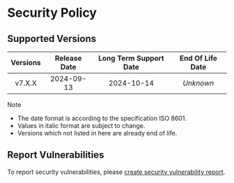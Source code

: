 # Security Policy

## Supported Versions

| **Versions** | **Release Date** | **Long Term Support Date** | **End Of Life Date** |
|:-:|:-:|:-:|:-:|
| v7.X.X | 2024-09-13 | 2024-10-14 | *Unknown* |

> [!NOTE]
> - The date format is according to the specification ISO 8601.
> - Values in italic format are subject to change.
> - Versions which not listed in here are already end of life.

## Report Vulnerabilities

To report security vulnerabilities, please [create security vulnerability report](https://github.com/hugoalh/hugoalh/blob/main/guides/universal-contributing.md#create-security-vulnerability-report).
